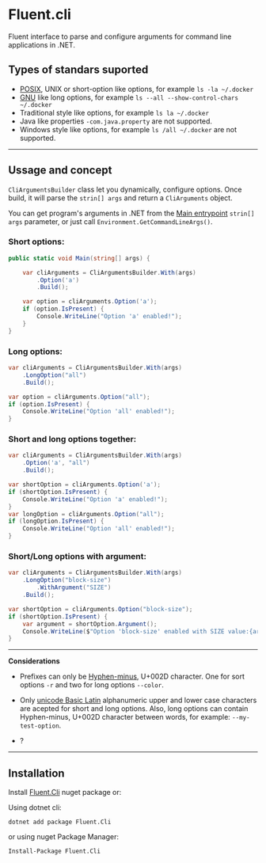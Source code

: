 # Fluent.cli

Fluent interface to parse and configure arguments for command line applications in .NET.

## Types of standars suported

* [POSIX](https://pubs.opengroup.org/onlinepubs/9699919799/basedefs/V1_chap12.html), UNIX  or  short-option like options, for example `ls -la ~/.docker` 
* [GNU](https://www.gnu.org/software/libc/manual/html_node/Argument-Syntax.html) like long options, for example `ls --all --show-control-chars ~/.docker` 
* Traditional style like options, for example `ls la ~/.docker`
* Java like properties `-com.java.property` are not supported.
* Windows style like options, for example `ls /all ~/.docker` are not supported.

---

## Ussage and concept
`CliArgumentsBuilder` class let you dynamically, configure options. Once build, it will parse the `strin[] args` and return a `CliArguments` object.

You can get program's arguments in .NET from the [Main entrypoint](https://docs.microsoft.com/en-us/dotnet/csharp/fundamentals/program-structure/main-command-line#:~:text=The%20Main%20method%20is%20the,point%20in%20a%20C%23%20program.) `strin[] args` parameter, or just call `Environment.GetCommandLineArgs()`.

### Short options:
```c#
public static void Main(string[] args) {

    var cliArguments = CliArgumentsBuilder.With(args)
        .Option('a')
        .Build();

    var option = cliArguments.Option('a');
    if (option.IsPresent) {
        Console.WriteLine("Option 'a' enabled!");
    }
}
```
### Long options:
```c#
var cliArguments = CliArgumentsBuilder.With(args)
    .LongOption("all")
    .Build();

var option = cliArguments.Option("all");
if (option.IsPresent) {
    Console.WriteLine("Option 'all' enabled!");
}
```
### Short and long options together:
```c#
var cliArguments = CliArgumentsBuilder.With(args)
    .Option('a', "all")
    .Build();

var shortOption = cliArguments.Option('a');
if (shortOption.IsPresent) {
    Console.WriteLine("Option 'a' enabled!");
}
var longOption = cliArguments.Option("all");
if (longOption.IsPresent) {
    Console.WriteLine("Option 'all' enabled!");
}
```
### Short/Long options with argument:
```c#
var cliArguments = CliArgumentsBuilder.With(args)
    .LongOption("block-size")
        .WithArgument("SIZE")
    .Build();

var shortOption = cliArguments.Option("block-size");
if (shortOption.IsPresent) {
    var argument = shortOption.Argument();
    Console.WriteLine($"Option 'block-size' enabled with SIZE value:{argument.Value}");
}
```

---

**Considerations**

* Prefixes can only be [Hyphen-minus](https://en.wikipedia.org/wiki/Hyphen-minus), U+002D character. One for sort options `-r` and two for long options `--color`.

* Only [unicode Basic Latin](https://en.wikipedia.org/wiki/Basic_Latin_(Unicode_block)) alphanumeric upper and lower case characters are acepted for short and long options. Also, long options can contain Hyphen-minus, U+002D character between words, for example: `--my-test-option`.

* ?

---

## Installation

Install [Fluent.Cli](https://www.nuget.org/packages/Fluent.Cli/) nuget package or:

Using dotnet cli:

```
dotnet add package Fluent.Cli
```

or using nuget Package Manager:

```
Install-Package Fluent.Cli
```